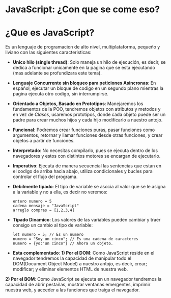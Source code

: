 # JavaScript: ¿Con que se come eso?

# ¿Que es JavaScript?

Es un lenguaje de programacion de alto nivel, multiplataforma, pequeño y liviano con las siguientes caracteristicas:

- **Unico hilo (single thread)**: Solo maneja un hilo de ejecución, es decir, se dedica a funcionar unicamente en la pagina que se esta ejecutando (mas adelante se profundizara este tema).

- **Lenguaje Concurrente sin bloqueo para peticiones Asincronas**: En español, ejecutar un bloque de codigo en un segundo plano mientras la pagina ejecuta otro codigo, sin interrumpirse.

- **Orientado a Objetos, Basado en Prototipos**: Manejaremos los fundamentos de la POO, tendremos objetos con atributos y metodos y en vez de *Clases*, usaremos prototipos, donde cada objeto puede ser un padre para crear muchos hijos y cada hijo modificarlo a nuestro antojo.

- **Funcional**: Podremos crear funciones puras, pasar funciones como argumentos, retornar y llamar funciones desde otras funciones, y crear objetos a partir de funciones.

- **Interpretado**: No necesitas compilarlo, pues se ejecuta dentro de los navegadores y estos con distintos motores se encargan de ejecutarlo.

- **Imperativo**: Ejecuta de manera secuencial las sentencias que estan en el codigo de arriba hacia abajo, utiliza condicionales y bucles para controlar el flujo del programa.

- **Debilmente tipado**: El tipo de variable se asocia al valor que se le asigna a la variable y no a ella, es decir no veremos:

   ```
   entero numero = 5
   cadena mensaje = "JavaScript"
   arreglo compras = [1,2,3,4]
   ```

- **Tipado Dinamico**: Los valores de las variables pueden cambiar y traer consigo un cambio al tipo de variable:

    ```
    let numero = 5; // Es un numero
    numero = "Soy un cinco"; // Es una cadena de caracteres
    numero = {yo:"un cinco"} // Ahora un objeto.
    ```
    
- **Esta complementado**:
**1) Por el DOM**: Como JavaScript reside en el navegador tendremos la capacidad de manipular todo el DOM(Document Object Model) a nuestro antojo, es decir, crear; modificar; y eliminar elementos HTML de nuestra web.

**2) Por el BOM**: Como JavaScript se ejecuta en un navegador tendremos la capacidad de abrir pestañas, mostrar ventanas emergentes, imprimir nuestra web, y acceder a las funciones que traiga el navegador.
